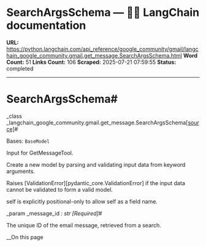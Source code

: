 # SearchArgsSchema — 🦜🔗 LangChain  documentation

**URL:** https://python.langchain.com/api_reference/google_community/gmail/langchain_google_community.gmail.get_message.SearchArgsSchema.html
**Word Count:** 51
**Links Count:** 106
**Scraped:** 2025-07-21 07:59:55
**Status:** completed

---

# SearchArgsSchema\#

_class _langchain\_google\_community.gmail.get\_message.SearchArgsSchema[\[source\]](https://python.langchain.com/api_reference/_modules/langchain_google_community/gmail/get_message.html#SearchArgsSchema)\#     

Bases: `BaseModel`

Input for GetMessageTool.

Create a new model by parsing and validating input data from keyword arguments.

Raises \[ValidationError\]\[pydantic\_core.ValidationError\] if the input data cannot be validated to form a valid model.

self is explicitly positional-only to allow self as a field name.

_param _message\_id _: str_ _\[Required\]_\#     

The unique ID of the email message, retrieved from a search.

__On this page